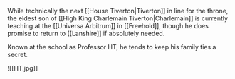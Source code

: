 While technically the next [[House Tiverton|Tiverton]] in line for the throne, the eldest son of [[High King Charlemain Tiverton|Charlemain]] is currently teaching at the [[Universa Arbitrum]] in [[Freehold]], though he does promise to return to [[Lanshire]] if absolutely needed.  

Known at the school as Professor HT, he tends to keep his family ties a secret.

![[HT.jpg]]